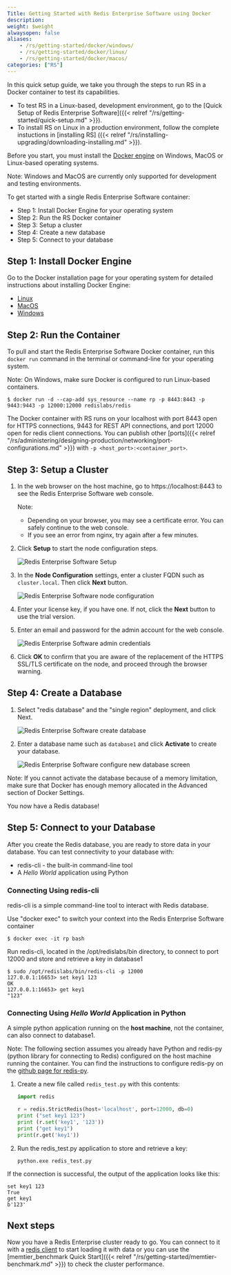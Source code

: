 ```yaml
---
Title: Getting Started with Redis Enterprise Software using Docker 
description: 
weight: $weight
alwaysopen: false
aliases:
    - /rs/getting-started/docker/windows/
    - /rs/getting-started/docker/linux/
    - /rs/getting-started/docker/macos/
categories: ["RS"]
---
```

In this quick setup guide, we take you through the steps to run RS in a Docker container to test its capabilities.

- To test RS in a Linux-based, development environment, go to the
  [Quick Setup of Redis Enterprise Software]({{< relref "/rs/getting-started/quick-setup.md" >}}).
- To install RS on Linux in a production environment, follow the complete instuctions 
  in [installing RS] ({{< relref "/rs/installing-upgrading/downloading-installing.md" >}}).

Before you start, you must install the [Docker engine](https://www.docker.com/get-started)
on Windows, MacOS or Linux-based operating systems.

Note: Windows and MacOS are currently only supported for development and testing environments.

To get started with a single Redis Enterprise Software container:

- Step 1: Install Docker Engine for your operating system
- Step 2: Run the RS Docker container
- Step 3: Setup a cluster
- Step 4: Create a new database
- Step 5: Connect to your database

## Step 1: Install Docker Engine

Go to the Docker installation page for your operating system for detailed instructions 
about installing Docker Engine:

- [Linux](https://docs.docker.com/install/#supported-platforms)
- [MacOS](https://docs.docker.com/docker-for-mac/install/)
- [Windows](https://store.docker.com/editions/community/docker-ce-desktop-windows)

## Step 2: Run the Container

To pull and start the Redis Enterprise Software Docker container, run this 
`docker run` command in the terminal or command-line for your operating system.

Note: On Windows, make sure Docker is configured to run Linux-based containers.

```src
$ docker run -d --cap-add sys_resource --name rp -p 8443:8443 -p 9443:9443 -p 12000:12000 redislabs/redis
```

The Docker container with RS runs on your localhost with port 8443 open for HTTPS 
connections, 9443 for REST API connections, and port 12000 open for redis client connections.
You can publish other [ports]({{< relref "/rs/administering/designing-production/networking/port-configurations.md" >}})
with `-p <host_port>:<container_port>`.

<!-- Also in quick-start.md -->
## Step 3: Setup a Cluster

1. In the web browser on the host machine, go to https://localhost:8443 to see
the Redis Enterprise Software web console.

    Note:

    - Depending on your browser, you may see a certificate error. You can safely 
    continue to the web console.
    - If you see an error from nginx, try again after a few minutes.

1. Click **Setup** to start the node configuration steps.

    ![Redis Enterprise Software Setup](/images/rs/getstarted-setup.png?width=600)

1. In the **Node Configuration** settings, enter a cluster FQDN such as `cluster.local`. 
Then click **Next** button.

    ![Redis Enterprise Software node configuration](/images/rs/getstarted-nodeconfig.png?width=600)

1. Enter your license key, if you have one. If not, click the **Next** button to use the trial version.

1. Enter an email and password for the admin account for the web console.

    ![Redis Enterprise Software admin credentials](/images/rs/getstarted-admincredentials.png?width=600)

1. Click **OK** to confirm that you are aware of the replacement of the HTTPS SSL/TLS 
certificate on the node, and proceed through the browser warning.

## Step 4: Create a Database

1. Select "redis database" and the "single region" deployment, and click Next.

    ![Redis Enterprise Software create database](/images/rs/getstarted-newdatabase.png)

1. Enter a database name such as `database1` and click **Activate** to create your database.

    ![Redis Enterprise Software configure new database
screen](/images/rs/getstarted-createdatabase.png)

<!-- Also in crdbs.md -->
Note: If you cannot activate the database because of a memory limitation, 
make sure that Docker has enough memory allocated in the Advanced section 
of Docker Settings.

You now have a Redis database!

## Step 5: Connect to your Database

After you create the Redis database, you are ready to store data in your
database. You can test connectivity to your database with:

- redis-cli - the built-in command-line tool
- A _Hello World_ application using Python

### Connecting Using redis-cli

redis-cli is a simple command-line tool to interact with Redis database.

Use "docker exec" to switch your context into the Redis Enterprise
Software container

```src
$ docker exec -it rp bash
```

Run redis-cli, located in the /opt/redislabs/bin directory, to connect
to port 12000 and store and retrieve a key in database1

```src
$ sudo /opt/redislabs/bin/redis-cli -p 12000
127.0.0.1:16653> set key1 123
OK
127.0.0.1:16653> get key1
"123"
```

### Connecting Using _Hello World_ Application in Python

A simple python application running on the **host machine**, not the
container, can also connect to database1.

Note: The following section assumes you already have Python and redis-py
(python library for connecting to Redis) configured on the host machine
running the container. You can find the instructions to configure
redis-py on the [github page for
redis-py](https://github.com/andymccurdy/redis-py).

1. Create a new file called `redis_test.py` with this contents:

    ```python
    import redis

    r = redis.StrictRedis(host='localhost', port=12000, db=0)
    print ("set key1 123")
    print (r.set('key1', '123'))
    print ("get key1")
    print(r.get('key1'))
    ```

1. Run the redis_test.py application to store and retrieve a key:

    ```src
    python.exe redis_test.py
    ```

If the connection is successful, the output of the application looks like this:

```src
set key1 123
True
get key1
b'123'
```

## Next steps

Now you have a Redis Enterprise cluster ready to go. You can connect to it with 
a [redis client](https://redis.io/clients) to start loading it with data or 
you can use the [memtier_benchmark Quick Start]({{< relref "/rs/getting-started/memtier-benchmark.md" >}})
to check the cluster performance.
